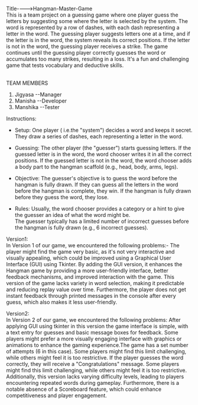 Title---->Hangman-Master-Game <br>
This is a team project on a guessing game where one player guess the letters by suggesting some where the letter is selected by the system.
The word is represented by a row of dashes, with each dash representing a letter in the word. The guessing player suggests letters one at a time, and if the letter is in the word, the system reveals its correct positions. If the letter is not in the word, the guessing player receives a strike. The game continues until the guessing player correctly guesses the word or accumulates too many strikes, resulting in a loss. It's a fun and challenging game that tests vocabulary and deductive skills.

<br>TEAM MEMBERS <br>
1. Jigyasa --Manager <br>
2. Manisha --Developer <br>
3. Manshika --Tester <br>

Instructions: <br>

- Setup: One player ( i.e.the "system") decides a word and keeps it secret. They draw a series of dashes, each representing a letter in the word.<br>

- Guessing: The other player (the "guesser") starts guessing letters. If the guessed letter is in the word, the word chooser writes it in all the correct positions. If the guessed letter is not in the word, the word chooser adds a body part to the hangman scaffold (e.g., head, body, arms, legs).<br>

- Objective: The guesser's objective is to guess the word before the hangman is fully drawn. If they can guess all the letters in the word before the hangman is complete, they win. If the hangman is fully drawn before they guess the word, they lose.<br>

- Rules: Usually, the word chooser provides a category or a hint to give the guesser an idea of what the word might be.<br>
The guesser typically has a limited number of incorrect guesses before the hangman is fully drawn (e.g., 6 incorrect guesses).


Version1:<br>
In Version 1 of our game, we encountered the following problems:-
The player might find the game very basic, as it's not very interactive and visually appealing, which could be improved using a Graphical User Interface (GUI) using Tkinter. By adding the GUI version, it enhances the Hangman game by providing a more user-friendly interface, better feedback mechanisms, and improved interaction with the game. This version of the game lacks variety in word selection, making it predictable and reducing replay value over time. Furthermore, the player does not get instant feedback through printed messages in the console after every guess, which also makes it less user-friendly.

Version2:<br>
In Version 2 of our game, we encountered the following problems:
After applying GUI using tkinter in this version the game interface is simple, with a text entry for guesses and basic message boxes for feedback. Some players might prefer a more visually engaging interface with graphics or animations to enhance the gaming experience.The game has a set number of attempts (6 in this case). Some players might find this limit challenging, while others might feel it is too restrictive. If the player guesses the word correctly, they will receive a "Congratulations" message. Some players might find this limit challenging, while others might feel it is too restrictive. Additionally, this version lacks varying difficulty levels, leading to players encountering repeated words during gameplay. Furthermore, there is a notable absence of a Scoreboard feature, which could enhance competitiveness and player engagement.
